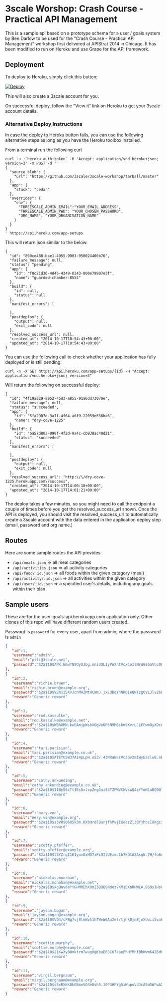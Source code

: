 3scale Worshop: Crash Course - Practical API Management
======================================================================

This is a sample api based on a prototype schema for a user / goals system by Ben Darlow to be used for the "Crash Course - Practical API Management" workshop first delivered at APIStrat 2014 in Chicago. It has been modified to run on Heroku and use Grape for the API framework. 

Deployment
----------

To deploy to Heroku, simply click this button: 

[![Deploy](https://www.herokucdn.com/deploy/button.png)](https://heroku.com/deploy)

This will also create a 3scale account for you. 

On successful deploy, follow the "View it" link on Heroku to get your 3scale account details. 

### Alternative Deploy Instructions

In case the deploy to Heroku button fails, you can use the following alternative steps as long as you have the Heroku toolbox installed.

From a terminal run the following curl
```
curl -u :`heroku auth:token` -H 'Accept: application/vnd.heroku+json; version=3' -X POST -d '
{
  "source_blob": {
    "url": "https://github.com/3scale/3scale-workshop/tarball/master"
  },
  "app": {
    "stack": "cedar"
  },
  "overrides": {
    "env": {
      "THREESCALE_ADMIN_EMAIL":"YOUR_EMAIL_ADDRESS",
      "THREESCALE_ADMIN_PWD": "YOUR_CHOSEN_PASSWORD",
      "ORG_NAME": "YOUR_ORGANISATION_NAME"
    }
  }
}
' https://api.heroku.com/app-setups
```
This will return json similar to the below:
```
{
  "id": "890ce488-bae1-4955-9903-950024400b76",
  "failure_message": null,
  "status": "pending",
  "app": {
    "id": "f8c21d36-4d46-4349-8243-000e79907e3f",
    "name": "guarded-chamber-8554"
  },
  "build": {
    "id": null,
    "status": null
  },
  "manifest_errors": [
    
  ],
  "postdeploy": {
    "output": null,
    "exit_code": null
  },
  "resolved_success_url": null,
  "created_at": "2014-10-17T10:54:43+00:00",
  "updated_at": "2014-10-17T10:54:43+00:00"
}
```
You can use the following call to check whether your application has fully deployed or is still pending:
```
curl -n -X GET https://api.heroku.com/app-setups/{id} -H "Accept: application/vnd.heroku+json; version=3"

```
Will return the following on successful deploy:
```
{
  "id": "4f19a329-a952-45d3-a855-91a6dd73070e",
  "failure_message": null,
  "status": "succeeded",
  "app": {
    "id": "5fa2907e-3a7f-4f64-a6f9-22059e636ba6",
    "name": "dry-cove-1225"
  },
  "build": {
    "id": "ba57d80a-090f-4f2d-9a4c-cb938ac40d21",
    "status": "succeeded"
  },
  "manifest_errors": [
    
  ],
  "postdeploy": {
    "output": null,
    "exit_code": null
  },
  "resolved_success_url": "http:\/\/dry-cove-1225.herokuapp.com\/success",
  "created_at": "2014-10-17T14:00:18+00:00",
  "updated_at": "2014-10-17T14:01:21+00:00"
}
```
The deploy takes a few minutes, so you might need to call the endpoint a couple of times before you get the resolved_success_url shown. 
Once the API is deployed, you should visit the resolved_success_url to automatically create a 3scale account with the data entered in the application deploy step (email, password and org name.)


Routes
------

Here are some sample routes the API provides:

* `/api/meals.json` => all meal categories
* `/api/activities.json` => all activity categories
* `/api/food/:id.json` => all foods within the given category (meal)
* `/api/activity/:id.json` => all activities within the given category
* `/api/user/:id.json` => a specified user's details, including any goals within their plan

Sample users
------------

These are for the user-goals-api.herokuapp.com application only. Other clones of this repo will have different random users created.

Password is `password` for every user, apart from admin, where the password is `admin`

```json
{  
   "id":1,
   "username":"admin",
   "email":"pili@3scale.net",
   "password":"$2a$10$APK.E6wYN9QyOJbg.mniUOL1yPWXhtVcxCoIlNrd9E6aVhc08nbry"
},
{  
   "id":2,
   "username":"richie.bruen",
   "email":"richie.bruen@example.org",
   "password":"$2a$10$VEm1iSXvJcnMA2MtHCWmJ.jxEUbqYhNROieQNTzgOVLJlvZ6U5Kr.",
   "reward":"Generic reward"
},
{  
   "id":3,
   "username":"rod.kassulke",
   "email":"rod.kassulke@example.net",
   "password":"$2a$10$WBhXMN.kwEAmjpWsbXOgVeUP6N9M6skm9XvrLJLFFwmOyXDcoEC6a",
   "reward":"Generic reward"
},
{  
   "id":4,
   "username":"tari.parisian",
   "email":"tari.parisian@example.co.uk",
   "password":"$2a$10$ATEYU5W37A14pLpH.oS3/.43NRaWerVcJGv2mIWyEaclwB.nDMQkG",
   "reward":"Generic reward"
},
{  
   "id":5,
   "username":"cathy.ankunding",
   "email":"cathy.ankunding@example.co.uk",
   "password":"$2a$10$I1By56cTtIEsOxlxpZngGuiS3TZFWVCkVswQ4zYYmH1uBQ9QlQsMi",
   "reward":"Generic reward"
},
{  
   "id":6,
   "username":"nery.von",
   "email":"nery.von@example.org",
   "password":"$2a$10$s3VR9O6U5k3m.0XbHrdlQurjfhMvjI6eczZl3BYjhpcI8KgcxdvqG",
   "reward":"Generic reward"
},
{  
   "id":7,
   "username":"scotty.pfeffer",
   "email":"scotty.pfeffer@example.org",
   "password":"$2a$10$l3YZrqI16IyovOxHD7xPiOIlUEzm.1b7kGtA2AsqN.7H/fo6oLe5a",
   "reward":"Generic reward"
},
{  
   "id":8,
   "username":"nickolas.monahan",
   "email":"nickolas.monahan@example.net",
   "password":"$2a$10$xgQavdeYYGHMMEbX9mI3QOOSNdez7KMjEXnRHWLA.DS9x1HsO1nAG",
   "reward":"Generic reward"
},
{  
   "id":9,
   "username":"jayson.bogan",
   "email":"jayson.bogan@example.org",
   "password":"$2a$10$VG4/cFBg7vj8lmWv51hTWeW6Au2el/tjhk0je8joXUwii5vaUjbEW",
   "reward":"Generic reward"
},
{  
   "id":10,
   "username":"scottie.murphy",
   "email":"scottie.murphy@example.com",
   "password":"$2a$10$21KwXy08mktrm7wugHgKbuE6SC6f/aePhHYMhfBkWwmK4Z6dC06qC",
   "reward":"Generic reward"
},
{  
   "id":11,
   "username":"virgil.bergnaum",
   "email":"virgil.bergnaum@example.org",
   "password":"$2a$10$s5xRXKK8kEBmeVO3e0sh5.10PGHFYg5iWupuVdJcA9u5WFwAXrJNe",
   "reward":"Generic reward"
}
```